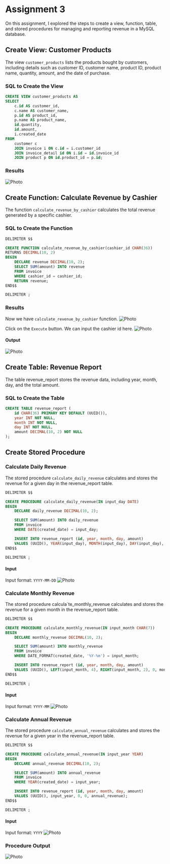 # Assignment 3

On this assignment, I explored the steps to create a view, function, table, and stored procedures for managing and reporting revenue in a MySQL database.

## Create View: Customer Products

The view `customer_products` lists the products bought by customers, including details such as customer ID, customer name, product ID, product name, quantity, amount, and the date of purchase.

### SQL to Create the View

```sql
CREATE VIEW customer_products AS
SELECT
    c.id AS customer_id,
    c.name AS customer_name,
    p.id AS product_id,
    p.name AS product_name,
    id.quantity,
    id.amount,
    i.created_date
FROM
    customer c
    JOIN invoice i ON c.id = i.customer_id
    JOIN invoice_detail id ON i.id = id.invoice_id
    JOIN product p ON id.product_id = p.id;
```

### Results
![Photo](img/view-customer-products.png)

## Create Function: Calculate Revenue by Cashier

The function `calculate_revenue_by_cashier` calculates the total revenue generated by a specific cashier.

### SQL to Create the Function
```sql
DELIMITER $$

CREATE FUNCTION calculate_revenue_by_cashier(cashier_id CHAR(36))
RETURNS DECIMAL(10, 2)
BEGIN
    DECLARE revenue DECIMAL(10, 2);
    SELECT SUM(amount) INTO revenue
    FROM invoice
    WHERE cashier_id = cashier_id;
    RETURN revenue;
END$$

DELIMITER ;
```

### Results
Now we have `calculate_revenue_by_cashier` function.
![Photo](img/func.png)

Click on the `Execute` button. We can input the cashier id here.
![Photo](img/func-cashier.png)

#### Output
![Photo](img/func-output.png)

## Create Table: Revenue Report
The table revenue_report stores the revenue data, including year, month, day, and the total amount.

### SQL to Create the Table
```sql
CREATE TABLE revenue_report (
    id CHAR(36) PRIMARY KEY DEFAULT (UUID()),
    year INT NOT NULL,
    month INT NOT NULL,
    day INT NOT NULL,
    amount DECIMAL(10, 2) NOT NULL
);
```

## Create Stored Procedure
### Calculate Daily Revenue
The stored procedure `calculate_daily_revenue` calculates and stores the revenue for a given day in the revenue_report table.

```sql
DELIMITER $$

CREATE PROCEDURE calculate_daily_revenue(IN input_day DATE)
BEGIN
    DECLARE daily_revenue DECIMAL(10, 2);

    SELECT SUM(amount) INTO daily_revenue
    FROM invoice
    WHERE DATE(created_date) = input_day;

    INSERT INTO revenue_report (id, year, month, day, amount)
    VALUES (UUID(), YEAR(input_day), MONTH(input_day), DAY(input_day), daily_revenue);
END$$

DELIMITER ;
```

#### Input
Input format: `YYYY-MM-DD`
![Photo](img/proc-daily-input.png)

### Calculate Monthly Revenue
The stored procedure calcula`te_monthly_revenue calculates and stores the revenue for a given month in the revenue_report table.

```sql
DELIMITER $$

CREATE PROCEDURE calculate_monthly_revenue(IN input_month CHAR(7))
BEGIN
    DECLARE monthly_revenue DECIMAL(10, 2);

    SELECT SUM(amount) INTO monthly_revenue
    FROM invoice
    WHERE DATE_FORMAT(created_date, '%Y-%m') = input_month;

    INSERT INTO revenue_report (id, year, month, day, amount)
    VALUES (UUID(), LEFT(input_month, 4), RIGHT(input_month, 2), 0, monthly_revenue);
END$$

DELIMITER ;
```

#### Input
Input format: `YYYY-MM`
![Photo](img/proc-monthly-input.png)

### Calculate Annual Revenue
The stored procedure `calculate_annual_revenue` calculates and stores the revenue for a given year in the revenue_report table.

```sql
DELIMITER $$

CREATE PROCEDURE calculate_annual_revenue(IN input_year YEAR)
BEGIN
    DECLARE annual_revenue DECIMAL(10, 2);

    SELECT SUM(amount) INTO annual_revenue
    FROM invoice
    WHERE YEAR(created_date) = input_year;

    INSERT INTO revenue_report (id, year, month, day, amount)
    VALUES (UUID(), input_year, 0, 0, annual_revenue);
END$$

DELIMITER ;
```

#### Input
Input format: `YYYY`
![Photo](img/proc-annual-input.png)

### Procedure Output
![Photo](img/proc-output.png)